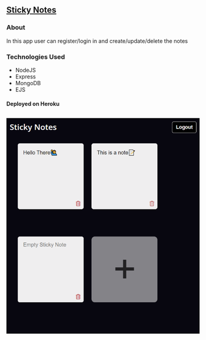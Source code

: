 ## [Sticky Notes](https://stickynotes-node-app.herokuapp.com)

### About
In this app user can register/login in and create/update/delete the notes

### Technologies Used
- NodeJS
- Express
- MongoDB
- EJS 
#### Deployed on Heroku

##

<img src="https://raw.githubusercontent.com/uday-kiran77/Sticky-notes/main/app%20screenshot.png" style="margin:auto"/>
